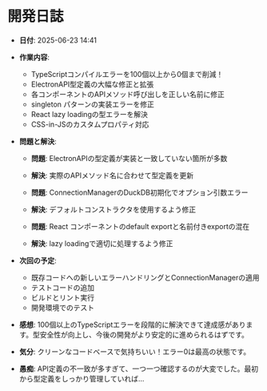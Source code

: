 # 開発日誌

- **日付**: 2025-06-23 14:41
- **作業内容**:
  - TypeScriptコンパイルエラーを100個以上から0個まで削減！
  - ElectronAPI型定義の大幅な修正と拡張
  - 各コンポーネントのAPIメソッド呼び出しを正しい名前に修正
  - singleton パターンの実装エラーを修正
  - React lazy loadingの型エラーを解決
  - CSS-in-JSのカスタムプロパティ対応
  
- **問題と解決**:
  - **問題**: ElectronAPIの型定義が実装と一致していない箇所が多数
  - **解決**: 実際のAPIメソッド名に合わせて型定義を更新
  
  - **問題**: ConnectionManagerのDuckDB初期化でオプション引数エラー
  - **解決**: デフォルトコンストラクタを使用するよう修正
  
  - **問題**: React コンポーネントのdefault exportと名前付きexportの混在
  - **解決**: lazy loadingで適切に処理するよう修正

- **次回の予定**:
  - 既存コードへの新しいエラーハンドリングとConnectionManagerの適用
  - テストコードの追加
  - ビルドとリント実行
  - 開発環境でのテスト

- **感想**: 100個以上のTypeScriptエラーを段階的に解決できて達成感があります。型安全性が向上し、今後の開発がより安定的に進められるはずです。

- **気分**: クリーンなコードベースで気持ちいい！エラー0は最高の状態です。

- **愚痴**: API定義の不一致が多すぎて、一つ一つ確認するのが大変でした。最初から型定義をしっかり管理していれば...